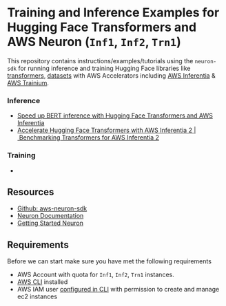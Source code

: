 # Training and Inference Examples for Hugging Face Transformers and AWS Neuron (`Inf1`, `Inf2`, `Trn1`)

This repository contains instructions/examples/tutorials using the `neuron-sdk` for running inference and training Hugging Face libraries like [transformers](https://huggingface.co/docs/transformers/index), [datasets](https://huggingface.co/docs/datasets/index) with AWS Accelerators including [AWS Inferentia](https://aws.amazon.com/de/machine-learning/inferentia/) & [AWS Trainium](https://aws.amazon.com/de/machine-learning/trainium/).

### Inference

* [Speed up BERT inference with Hugging Face Transformers and AWS Inferentia](https://www.philschmid.de/huggingface-bert-aws-inferentia)
* [Accelerate Hugging Face Transformers with AWS Inferentia 2 | Benchmarking Transformers for AWS Inferentia 2]()


### Training

* 

## Resources

* [Github: aws-neuron-sdk](https://github.com/aws-neuron/aws-neuron-sdk)
* [Neuron Documentation](https://awsdocs-neuron.readthedocs-hosted.com/en/latest/frameworks/torch/index.html)
* [Getting Started Neuron](https://awsdocs-neuron.readthedocs-hosted.com/en/latest/general/quick-start/torch-neuron.html)

## Requirements

Before we can start make sure you have met the following requirements

* AWS Account with quota for `Inf1`, `Inf2`, `Trn1` instances.
* [AWS CLI](https://docs.aws.amazon.com/cli/latest/userguide/getting-started-install.html) installed
* AWS IAM user [configured in CLI](https://docs.aws.amazon.com/cli/latest/userguide/cli-chap-configure.html) with permission to create and manage ec2 instances
